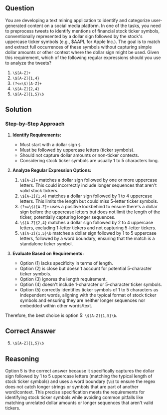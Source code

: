## Question
You are developing a text mining application to identify and categorize user-generated content on a social media platform. In one of the tasks, you need to preprocess tweets to identify mentions of financial stock ticker symbols, conventionally represented by a dollar sign followed by the stock's uppercase ticker symbols (e.g., $AAPL for Apple Inc.). The goal is to match and extract full occurrences of these symbols without capturing simple dollar amounts or other context where the dollar sign might be used. Given this requirement, which of the following regular expressions should you use to analyze the tweets?

1. `\$[A-Z]+`
2. `\$[A-Z]{1,4}`
3. `(?<=\$)[A-Z]+`
4. `\$[A-Z]{2,4}`
5. `\$[A-Z]{1,5}\b`

## Solution

### Step-by-Step Approach

1. **Identify Requirements:**
   - Must start with a dollar sign `$`.
   - Must be followed by uppercase letters (ticker symbols).
   - Should not capture dollar amounts or non-ticker contexts.
   - Considering stock ticker symbols are usually 1 to 5 characters long.

2. **Analyze Regular Expression Options:**
   1. `\$[A-Z]+` matches a dollar sign followed by one or more uppercase letters. This could incorrectly include longer sequences that aren't valid stock tickers.
   2. `\$[A-Z]{1,4}` matches a dollar sign followed by 1 to 4 uppercase letters. This limits the length but could miss 5-letter ticker symbols.
   3. `(?<=\$)[A-Z]+` uses a positive lookbehind to ensure there's a dollar sign before the uppercase letters but does not limit the length of the ticker, potentially capturing longer sequences.
   4. `\$[A-Z]{2,4}` matches a dollar sign followed by 2 to 4 uppercase letters, excluding 1-letter tickers and not capturing 5-letter tickers.
   5. `\$[A-Z]{1,5}\b` matches a dollar sign followed by 1 to 5 uppercase letters, followed by a word boundary, ensuring that the match is a standalone ticker symbol.

3. **Evaluate Based on Requirements:**
   - Option (1) lacks specificity in terms of length.
   - Option (2) is close but doesn't account for potential 5-character ticker symbols.
   - Option (3) ignores the length requirement.
   - Option (4) doesn't include 1-character or 5-character ticker symbols.
   - Option (5) correctly identifies ticker symbols of 1 to 5 characters as independent words, aligning with the typical format of stock ticker symbols and ensuring they are neither longer sequences nor embedded within other words/text.

Therefore, the best choice is option 5: `\$[A-Z]{1,5}\b`.

## Correct Answer
5. `\$[A-Z]{1,5}\b`

## Reasoning
Option 5 is the correct answer because it specifically captures the dollar sign followed by 1 to 5 uppercase letters (matching the typical length of stock ticker symbols) and uses a word boundary (`\b`) to ensure the regex does not catch longer strings or symbols that are part of another word/context. This precise specification meets the requirements for identifying stock ticker symbols while avoiding common pitfalls like matching unrelated dollar amounts or longer sequences that aren't valid tickers.